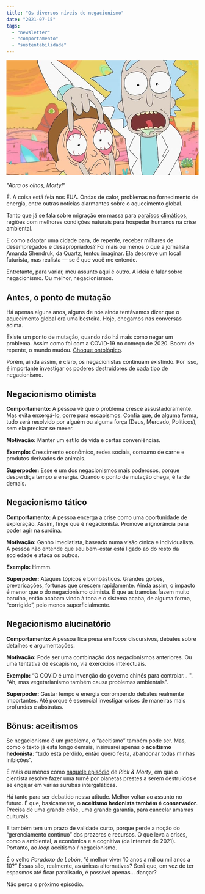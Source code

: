 ```yaml
---
title: "Os diversos níveis de negacionismo"
date: "2021-07-15"
tags: 
  - "newsletter"
  - "comportamento"
  - "sustentabilidade"
---
```


![abra_os_olhos(1).jpg](images/66aefb97-9654-42ff-b639-70932deb2c1c.jpg)

_"Abra os olhos, Morty!"_

É. A coisa está feia nos EUA. Ondas de calor, problemas no fornecimento de energia, entre outras notícias alarmantes sobre o aquecimento global.

Tanto que já se fala sobre migração em massa para [paraísos climáticos](https://megaphone.link/VMP9882778181), regiões com melhores condições naturais para hospedar humanos na crise ambiental.

E como adaptar uma cidade para, de repente, receber milhares de desempregados e desapropriados? Foi mais ou menos o que a jornalista Amanda Shendruk, da Quartz, [tentou imaginar](https://qz.com/1891446/welcome-to-leeside-the-uss-first-climate-haven/). Ela descreve um local futurista, mas realista — se é que você me entende.

Entretanto, para variar, meu assunto aqui é outro. A ideia é falar sobre negacionismo. Ou melhor, negacionismos.

## Antes, o ponto de mutação

Há apenas alguns anos, alguns de nós ainda tentávamos dizer que o aquecimento global era uma besteira. Hoje, chegamos nas conversas acima.

Existe um ponto de mutação, quando não há mais como negar um problema. Assim como foi com a COVID-19 no começo de 2020. Boom: de repente, o mundo mudou. [Choque ontológico](https://en.wiktionary.org/wiki/ontological_shock).

Porém, ainda assim, é claro, os negacionistas continuam existindo. Por isso, é importante investigar os poderes destruidores de cada tipo de negacionismo.

## Negacionismo otimista

**Comportamento:** A pessoa vê que o problema cresce assustadoramente. Mas evita enxergá-lo, corre para escapismos. Confia que, de alguma forma, tudo será resolvido por alguém ou alguma força (Deus, Mercado, Políticos), sem ela precisar se mexer.

**Motivação:** Manter um estilo de vida e certas conveniências.

**Exemplo:** Crescimento econômico, redes sociais, consumo de carne e produtos derivados de animais.

**Superpoder:** Esse é um dos negacionismos mais poderosos, porque desperdiça tempo e energia. Quando o ponto de mutação chega, é tarde demais.

## Negacionismo tático

**Comportamento:** A pessoa enxerga a crise como uma oportunidade de exploração. Assim, finge que é negacionista. Promove a ignorância para poder agir na surdina.

**Motivação:** Ganho imediatista, baseado numa visão cínica e individualista. A pessoa não entende que seu bem-estar está ligado ao do resto da sociedade e ataca os outros.

**Exemplo:** Hmmm.

**Superpoder:** Ataques tópicos e bombásticos. Grandes golpes, prevaricações, fortunas que crescem rapidamente. Ainda assim, o impacto é menor que o do negacionismo otimista. É que as tramoias fazem muito barulho, então acabam vindo à tona e o sistema acaba, de alguma forma, “corrigido”, pelo menos superficialmente.

## Negacionismo alucinatório

**Comportamento:** A pessoa fica presa em _loops_ discursivos, debates sobre detalhes e argumentações.

**Motivação:** Pode ser uma combinação dos negacionismos anteriores. Ou uma tentativa de escapismo, via exercícios intelectuais.

**Exemplo:** “O COVID é uma invenção do governo chinês para controlar… ". "Ah, mas vegetarianismo também causa problemas ambientais".

**Superpoder:** Gastar tempo e energia corrompendo debates realmente importantes. Até porque é essencial investigar crises de maneiras mais profundas e abstratas.

## Bônus: aceitismos

Se negacionismo é um problema, o “aceitismo” também pode ser. Mas, como o texto já está longo demais, insinuarei apenas o **aceitismo hedonista**: “tudo está perdido, então quero festa, abandonar todas minhas inibições”.

É mais ou menos como [naquele episódio](https://www.youtube.com/watch?v=rOv5YQeJPA8) de _Rick & Morty_, em que o cientista resolve fazer uma turnê por planetas prestes a serem destruídos e se engajar em várias surubas intergaláticas.

Há tanto para ser debatido nessa atitude. Melhor voltar ao assunto no futuro. É que, basicamente, o **aceitismo hedonista também é conservador**. Precisa de uma grande crise, uma grande garantia, para cancelar amarras culturais.

E também tem um prazo de validade curto, porque perde a noção do “gerenciamento contínuo” dos prazeres e recursos. O que leva a crises, como a ambiental, a econômica e a cognitiva (da Internet de 2021). Portanto, ao _loop_ aceitismo / negacionismo.

É o velho _Paradoxo de Lobón_, “é melhor viver 10 anos a mil ou mil anos a 10?” Essas são, realmente, as únicas alternativas? Será que, em vez de ter espasmos até ficar paralisado, é possível apenas… dançar?

Não perca o próximo episódio.
